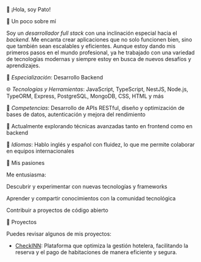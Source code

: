 👋 ¡Hola, soy Pato!

🌟 Un poco sobre mí

Soy un *desarrollador full stack* con una inclinación especial hacia el *backend*. Me encanta crear aplicaciones que no solo funcionen bien, sino que también sean escalables y eficientes. Aunque estoy dando mis primeros pasos en el mundo profesional, ya he trabajado con una variedad de tecnologías modernas y siempre estoy en busca de nuevos desafíos y aprendizajes.

💼 *Especialización*: Desarrollo Backend

🌐 *Tecnologías y Herramientas*: JavaScript, TypeScript, NestJS, Node.js, TypeORM, Express, PostgreSQL, MongoDB, CSS, HTML y más

🔧 *Competencias*: Desarrollo de APIs RESTful, diseño y optimización de bases de datos, autenticación y mejora del rendimiento

🌱 Actualmente explorando técnicas avanzadas tanto en frontend como en backend

💬 *Idiomas*: Hablo inglés y español con fluidez, lo que me permite colaborar en equipos internacionales

🚀 Mis pasiones

Me entusiasma:

Descubrir y experimentar con nuevas tecnologías y frameworks

Aprender y compartir conocimientos con la comunidad tecnológica

Contribuir a proyectos de código abierto

🔗 Proyectos

Puedes revisar algunos de mis proyectos:
- [CheckINN](https://check-inn-front.vercel.app/): Plataforma que optimiza la gestión hotelera, facilitando la reserva y el pago de habitaciones de manera eficiente y segura.
